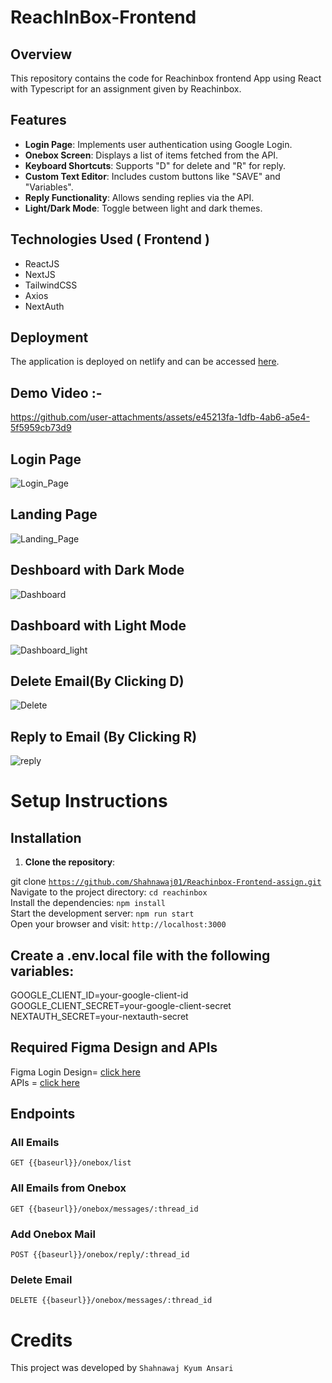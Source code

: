 # ReachInBox-Frontend

## Overview
This repository contains the code for Reachinbox frontend  App using React with Typescript for an assignment given by Reachinbox.

## Features

- **Login Page**: Implements user authentication using Google Login.
- **Onebox Screen**: Displays a list of items fetched from the API.
- **Keyboard Shortcuts**: Supports "D" for delete and "R" for reply.
- **Custom Text Editor**: Includes custom buttons like "SAVE" and "Variables".
- **Reply Functionality**: Allows sending replies via the API.
- **Light/Dark Mode**: Toggle between light and dark themes.

## Technologies Used ( Frontend )
- ReactJS
- NextJS
- TailwindCSS
- Axios
- NextAuth
  
## Deployment

The application is deployed on netlify and can be accessed [here](https://reachinbox-frontend.netlify.app/).

## Demo Video :- 



https://github.com/user-attachments/assets/e45213fa-1dfb-4ab6-a5e4-5f5959cb73d9




## Login Page

![Login_Page](https://github.com/user-attachments/assets/93a7cbf4-ef5c-4fcd-8a06-444e4394eefa)

## Landing Page

![Landing_Page](https://github.com/user-attachments/assets/d7de8e09-327b-4a59-8e53-a28cbd6492f2)

## Deshboard with Dark Mode

 ![Dashboard](https://github.com/user-attachments/assets/da471f27-524d-486a-b52b-79c05ce075c6)

## Dashboard with Light Mode

![Dashboard_light](https://github.com/user-attachments/assets/f643ddaf-2737-4d1b-9d57-e37b887a9278)

## Delete Email(By Clicking D)

![Delete](https://github.com/user-attachments/assets/82a4b5ba-094c-4f18-a78b-a6c7c7903d93)

## Reply to Email (By Clicking R)

![reply](https://github.com/user-attachments/assets/fc3cd407-31ae-4332-bc91-0a8e45af0343)



 # Setup Instructions <br/>
 
   <h2>Installation</h2>
   
  1. **Clone the repository**:
  
   git clone <code>https://github.com/Shahnawaj01/Reachinbox-Frontend-assign.git</code></pre><br>
   Navigate to the project directory:   ``` cd reachinbox ``` <br/>
   Install the dependencies:   ``` npm install ``` <br/>
   Start the development server:   ``` npm run start ``` <br/>
   Open your browser and visit:   ``` http://localhost:3000 ``` <br/>

  <h2> Create a .env.local file with the following variables:</h2>
   GOOGLE_CLIENT_ID=your-google-client-id <br>
  GOOGLE_CLIENT_SECRET=your-google-client-secret <br>
  NEXTAUTH_SECRET=your-nextauth-secret <br>

 <h2>Required Figma Design and APIs</h2>
 Figma Login Design= <a target="_blank" href="https://www.figma.com/file/uECxqvFhEx9dn4ZuO7wqmu/Reachinbox-Assignment?type=design&node-id=0-1&mode=design">click here</a><br>
APIs = <a target="_blank" href="https://documenter.getpostman.com/view/30630244/2sA2rCTMKr#433eb613-e405-4239-9e2d-f20485b31b27">click here</a><br>
 

   <h2>Endpoints</h2>
   <h3>All Emails</h3>
   <pre><code>GET {{baseurl}}/onebox/list </code></pre>

   <h3>All Emails from Onebox</h3>
   <pre><code>GET {{baseurl}}/onebox/messages/:thread_id </code></pre>

   <h3>Add Onebox Mail</h3>
   <pre><code>POST {{baseurl}}/onebox/reply/:thread_id </code></pre>

   <h3>Delete Email</h3>
   <pre><code>DELETE {{baseurl}}/onebox/messages/:thread_id </code></pre>

   

 
   # Credits <br/>
   This project was developed by ```Shahnawaj Kyum Ansari``` 

  
